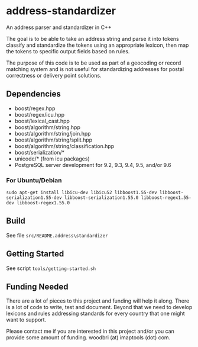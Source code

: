 # address-standardizer
An address parser and standardizer in C++

The goal is to be able to take an address string and parse it into tokens
classify and standardize the tokens using an appropriate lexicon, then map the
tokens to specific output fields based on rules.

The purpose of this code is to be used as part of a geocoding or record
matching system and is not useful for standardizing addresses for postal
correctness or delivery point solutions.

## Dependencies

* boost/regex.hpp
* boost/regex/icu.hpp
* boost/lexical\_cast.hpp
* boost/algorithm/string.hpp
* boost/algorithm/string/join.hpp
* boost/algorithm/string/split.hpp
* boost/algorithm/string/classification.hpp
* boost/serialization/\*
* unicode/\*  (from icu packages)
* PostgreSQL server development for 9.2, 9.3, 9.4, 9.5, and/or 9.6

### For Ubuntu/Debian

```
sudo apt-get install libicu-dev libicu52 libboost1.55-dev libboost-serialization1.55-dev libboost-serialization1.55.0 libboost-regex1.55-dev libboost-regex1.55.0
```

## Build

See file ``src/README.address\standardizer``

## Getting Started

See script ``tools/getting-started.sh``

## Funding Needed

There are a lot of pieces to this project and funding will help it along.
There is a lot of code to write, test and document. Beyond that we need to
develop lexicons and rules addressing standards for every country that one
might want to support.

Please contact me if you are interested in this project and/or you can
provide some amount of funding.  woodbri (at) imaptools (dot) com.

